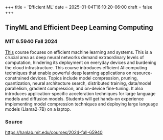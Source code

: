 +++
title = 'Efficient ML'
date = 2025-01-04T16:10:20-06:00
draft = false
+++

## TinyML and Efficient Deep Learning  Computing

### MIT 6.5940 Fall 2024

[This](https://efficientml.ai) course focuses on efficient machine
learning and systems. This is a crucial area as deep neural networks demand extraordinary levels
of computation, hindering its deployment on everyday devices and burdening the cloud
infrastructure. This course introduces efficient AI computing techniques that enable powerful deep
learning applications on resource-constrained devices. Topics include model compression, pruning,
quantization, neural architecture search, distributed training, data/model parallelism, gradient
compression, and on-device fine-tuning. It also introduces application-specific acceleration
techniques for large language models and diffusion models. Students will get hands-on experience
implementing model compression techniques and deploying large language models (Llama2-7B) on a
laptop.

### Source

https://hanlab.mit.edu/courses/2024-fall-65940
